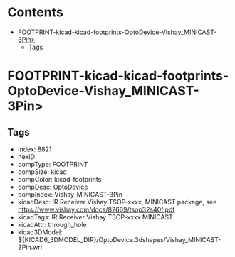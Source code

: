 



Contents
========

* [FOOTPRINT-kicad-kicad-footprints-OptoDevice-Vishay_MINICAST-3Pin>](#footprint-kicad-kicad-footprints-optodevice-vishay_minicast-3pin)
	* [Tags](#tags)

# FOOTPRINT-kicad-kicad-footprints-OptoDevice-Vishay_MINICAST-3Pin>

## Tags

- index: 8821
- hexID: 
- oompType: FOOTPRINT
- oompSize: kicad
- oompColor: kicad-footprints
- oompDesc: OptoDevice
- oompIndex: Vishay_MINICAST-3Pin
- kicadDesc: IR Receiver Vishay TSOP-xxxx, MINICAST package, see https://www.vishay.com/docs/82669/tsop32s40f.pdf
- kicadTags: IR Receiver Vishay TSOP-xxxx MINICAST
- kicadAttr: through_hole
- kicad3DModel: ${KICAD6_3DMODEL_DIR}/OptoDevice.3dshapes/Vishay_MINICAST-3Pin.wrl
